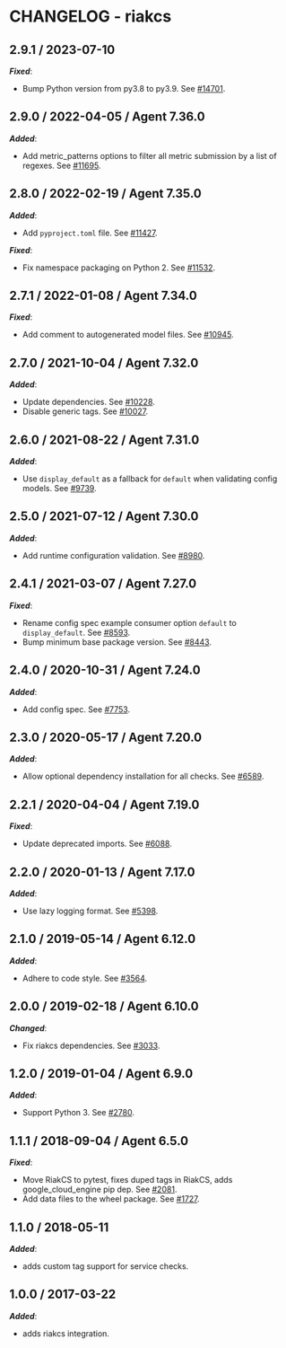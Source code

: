 # CHANGELOG - riakcs

## 2.9.1 / 2023-07-10

***Fixed***:

* Bump Python version from py3.8 to py3.9. See [#14701](https://github.com/DataDog/integrations-core/pull/14701).

## 2.9.0 / 2022-04-05 / Agent 7.36.0

***Added***: 

* Add metric_patterns options to filter all metric submission by a list of regexes. See [#11695](https://github.com/DataDog/integrations-core/pull/11695).


## 2.8.0 / 2022-02-19 / Agent 7.35.0

***Added***: 

* Add `pyproject.toml` file. See [#11427](https://github.com/DataDog/integrations-core/pull/11427).

***Fixed***: 

* Fix namespace packaging on Python 2. See [#11532](https://github.com/DataDog/integrations-core/pull/11532).


## 2.7.1 / 2022-01-08 / Agent 7.34.0

***Fixed***: 

* Add comment to autogenerated model files. See [#10945](https://github.com/DataDog/integrations-core/pull/10945).


## 2.7.0 / 2021-10-04 / Agent 7.32.0

***Added***: 

* Update dependencies. See [#10228](https://github.com/DataDog/integrations-core/pull/10228).
* Disable generic tags. See [#10027](https://github.com/DataDog/integrations-core/pull/10027).


## 2.6.0 / 2021-08-22 / Agent 7.31.0

***Added***: 

* Use `display_default` as a fallback for `default` when validating config models. See [#9739](https://github.com/DataDog/integrations-core/pull/9739).


## 2.5.0 / 2021-07-12 / Agent 7.30.0

***Added***: 

* Add runtime configuration validation. See [#8980](https://github.com/DataDog/integrations-core/pull/8980).


## 2.4.1 / 2021-03-07 / Agent 7.27.0

***Fixed***: 

* Rename config spec example consumer option `default` to `display_default`. See [#8593](https://github.com/DataDog/integrations-core/pull/8593).
* Bump minimum base package version. See [#8443](https://github.com/DataDog/integrations-core/pull/8443).


## 2.4.0 / 2020-10-31 / Agent 7.24.0

***Added***: 

* Add config spec. See [#7753](https://github.com/DataDog/integrations-core/pull/7753).


## 2.3.0 / 2020-05-17 / Agent 7.20.0

***Added***: 

* Allow optional dependency installation for all checks. See [#6589](https://github.com/DataDog/integrations-core/pull/6589).


## 2.2.1 / 2020-04-04 / Agent 7.19.0

***Fixed***: 

* Update deprecated imports. See [#6088](https://github.com/DataDog/integrations-core/pull/6088).


## 2.2.0 / 2020-01-13 / Agent 7.17.0

***Added***: 

* Use lazy logging format. See [#5398](https://github.com/DataDog/integrations-core/pull/5398).


## 2.1.0 / 2019-05-14 / Agent 6.12.0

***Added***: 

* Adhere to code style. See [#3564](https://github.com/DataDog/integrations-core/pull/3564).


## 2.0.0 / 2019-02-18 / Agent 6.10.0

***Changed***: 

* Fix riakcs dependencies. See [#3033](https://github.com/DataDog/integrations-core/pull/3033).


## 1.2.0 / 2019-01-04 / Agent 6.9.0

***Added***: 

* Support Python 3. See [#2780][1].


## 1.1.1 / 2018-09-04 / Agent 6.5.0

***Fixed***: 

* Move RiakCS to pytest, fixes duped tags in RiakCS, adds google_cloud_engine pip dep. See [#2081][2].
* Add data files to the wheel package. See [#1727][3].


## 1.1.0 / 2018-05-11

***Added***: 

* adds custom tag support for service checks.


## 1.0.0 / 2017-03-22

***Added***: 

* adds riakcs integration.

[1]: https://github.com/DataDog/integrations-core/pull/2780
[2]: https://github.com/DataDog/integrations-core/pull/2081
[3]: https://github.com/DataDog/integrations-core/pull/1727
